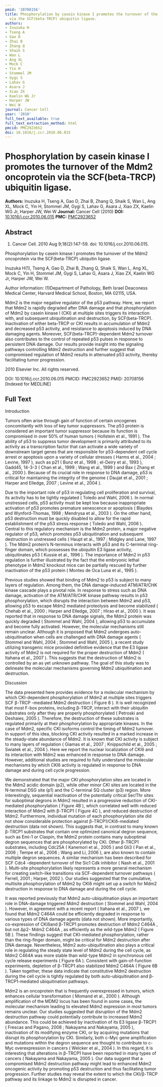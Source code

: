 ```yaml
---
pmid: '20708156'
title: Phosphorylation by casein kinase I promotes the turnover of the Mdm2 oncoprotein
  via the SCF(beta-TRCP) ubiquitin ligase.
authors:
- Inuzuka H
- Tseng A
- Gao D
- Zhai B
- Zhang Q
- Shaik S
- Wan L
- Ang XL
- Mock C
- Yin H
- Stommel JM
- Gygi S
- Lahav G
- Asara J
- Xiao ZX
- Kaelin WG Jr
- Harper JW
- Wei W
journal: Cancer Cell
year: '2010'
full_text_available: true
full_text_extraction_method: html
pmcid: PMC2923652
doi: 10.1016/j.ccr.2010.06.015
---
```


# Phosphorylation by casein kinase I promotes the turnover of the Mdm2 oncoprotein via the SCF(beta-TRCP) ubiquitin ligase.
**Authors:** Inuzuka H, Tseng A, Gao D, Zhai B, Zhang Q, Shaik S, Wan L, Ang XL, Mock C, Yin H, Stommel JM, Gygi S, Lahav G, Asara J, Xiao ZX, Kaelin WG Jr, Harper JW, Wei W
**Journal:** Cancer Cell (2010)
**DOI:** [10.1016/j.ccr.2010.06.015](https://doi.org/10.1016/j.ccr.2010.06.015)
**PMC:** [PMC2923652](https://www.ncbi.nlm.nih.gov/pmc/articles/PMC2923652/)

## Abstract

1. Cancer Cell. 2010 Aug 9;18(2):147-59. doi: 10.1016/j.ccr.2010.06.015.

Phosphorylation by casein kinase I promotes the turnover of the Mdm2 oncoprotein 
via the SCF(beta-TRCP) ubiquitin ligase.

Inuzuka H(1), Tseng A, Gao D, Zhai B, Zhang Q, Shaik S, Wan L, Ang XL, Mock C, 
Yin H, Stommel JM, Gygi S, Lahav G, Asara J, Xiao ZX, Kaelin WG Jr, Harper JW, 
Wei W.

Author information:
(1)Department of Pathology, Beth Israel Deaconess Medical Center, Harvard 
Medical School, Boston, MA 02115, USA.

Mdm2 is the major negative regulator of the p53 pathway. Here, we report that 
Mdm2 is rapidly degraded after DNA damage and that phosphorylation of Mdm2 by 
casein kinase I (CKI) at multiple sites triggers its interaction with, and 
subsequent ubiquitination and destruction, by SCF(beta-TRCP). Inactivation of 
either beta-TRCP or CKI results in accumulation of Mdm2 and decreased p53 
activity, and resistance to apoptosis induced by DNA damaging agents. Moreover, 
SCF(beta-TRCP)-dependent Mdm2 turnover also contributes to the control of 
repeated p53 pulses in response to persistent DNA damage. Our results provide 
insight into the signaling pathways controlling Mdm2 destruction and further 
suggest that compromised regulation of Mdm2 results in attenuated p53 activity, 
thereby facilitating tumor progression.

2010 Elsevier Inc. All rights reserved.

DOI: 10.1016/j.ccr.2010.06.015
PMCID: PMC2923652
PMID: 20708156 [Indexed for MEDLINE]

## Full Text

Introduction

Tumors often arise through gain of function of certain oncogenes concomitantly with loss of key tumor suppressors. The p53 protein is considered an important tumor suppressor because its function is compromised in over 50% of human tumors ( Hollstein et al., 1991 ). The ability of p53 to suppress tumor development is primarily attributed to its activity as a transcription factor that can activate a wide variety of downstream target genes that are responsible for p53-dependent cell cycle arrest or apoptosis upon a variety of cellular stresses ( Harms et al., 2004 ; Levine, 1997 ), such as p21 ( Bunz et al., 1998 ; el-Deiry et al., 1993 ), Gadd45, 14-3-3 ( Chan et al., 1999 ; Wang et al., 1999 ) and Bax ( Zhang et al., 2000 ). Because of its crucial role in response to DNA damage, p53 is critical for maintaining the integrity of the genome ( Daujat et al., 2001 ; Harper and Elledge, 2007 ; Levine et al., 2004 ).

Due to the important role of p53 in regulating cell proliferation and survival, its activity has to be tightly regulated ( Toledo and Wahl, 2006 ). In normal unstressed cells, p53 activity must be kept low because inappropriate activation of p53 promotes premature senescence or apoptosis ( Blaydes and Wynford-Thomas, 1998 ; Mendrysa et al., 2003 ). On the other hand, p53 destruction must be quickly disabled to allow for the rapid establishment of the p53 stress response ( Toledo and Wahl, 2006 ). Central to this regulatory mechanism is the Mdm2 protein, a major negative regulator of p53, which promotes p53 ubiquitination and subsequent destruction in unstressed cells ( Haupt et al., 1997 ; Midgley and Lane, 1997 ). The Mdm2 protein’s N-terminus interacts with p53 and its C-terminal ring-finger domain, which possesses the ubiquitin E3 ligase activity, ubiquitinates p53 ( Kussie et al., 1996 ). The importance of Mdm2 in p53 regulation is further illustrated by the fact that the embryonic lethal phenotype in Mdm2 knockout mice can be partially rescued by further inactivation of the p53 protein ( Montes de Oca Luna et al., 1995 ).

Previous studies showed that binding of Mdm2 to p53 is subject to many layers of regulation. Among them, the DNA damage-induced ATM/ATR/CHK kinase cascade plays a pivotal role. In response to stress such as DNA damage, activation of the ATM/ATR/CHK kinase pathway results in p53 phosphorylation, which disrupts the interaction between Mdm2 and p53, allowing p53 to escape Mdm2 mediated proteolysis and become stabilized ( Chehab et al., 2000 ; Harper and Elledge, 2007 ; Hirao et al., 2000 ). It was reported that in response to DNA damage signals, the Mdm2 protein was quickly degraded ( Stommel and Wahl, 2004 ), allowing p53 to accumulate and become fully activated. However, the molecular mechanisms still remain unclear. Although it is proposed that Mdm2 undergoes auto-ubiquitination when cells are challenged with DNA damage agents ( Stommel and Wahl, 2004 ; Stommel and Wahl, 2005 ), a recent study utilizing transgenic mice provided definitive evidence that the E3 ligase activity of Mdm2 is not required for the proper destruction of Mdm2 ( Itahana et al., 2007 ). This suggests that the destruction of Mdm2 is controlled by an as yet unknown pathway. The goal of this study was to delineate the molecular mechanisms governing Mdm2 ubiquitination and destruction.

Discussion

The data presented here provides evidence for a molecular mechanism by which CKI-dependent phosphorylation of Mdm2 at multiple sites triggers SCF β-TRCP -mediated Mdm2 destruction ( Figure 8 ). It is well recognized that most F-box proteins, including β-TRCP, interact with their ubiquitin substrates only after they are properly phosphorylated ( Petroski and Deshaies, 2005 ). Therefore, the destruction of these substrates is regulated primarily at their phosphorylation by appropriate kinases. In the case of Mdm2, specific CKI isoforms control the timing of Mdm2 turnover. In support of this idea, blocking CKI activity resulted in a marked increase in the steady-state abundance of Mdm2. It is known that CKI activity is subject to many layers of regulation ( Giamas et al., 2007 ; Knippschild et al., 2005 ; Swiatek et al., 2004 ). Here we report the nuclear localization of CKIδ and its interaction with Mdm2 was enhanced in response to DNA damage. However, additional studies are required to fully understand the molecular mechanisms by which CKIδ activity is regulated in response to DNA damage and during cell cycle progression.

We demonstrated that the major CKI phosphorylation sites are located in the Mdm2 acidic domain (p2), while other minor CKI sites are located in the N-terminal DSG site (p1) and the C-terminal SQ cluster (p3) region. More interestingly, sequential inactivation of the potentially critical Ser/Thr sites for suboptimal degrons in Mdm2 resulted in a progressive reduction of CKI-mediated phosphorylation ( Figure 4B ), which correlated well with reduced interaction of Mdm2 with β-TRCP1 ( Figure 4C ), and reduced destruction of Mdm2. Furthermore, individual mutation of each phosphorylation site did not show considerable protection against β-TRCP1/CKIδ-mediated destruction (data not shown). This suggests that, in contrast to many known β-TRCP1 substrates that contain one optimized canonical degron sequence, such as Emi-1 or Claspin, the Mdm2 protein contains many suboptimal degron sequences that are phosphorylated by CKI. Other β-TRCP1 substrates, including Cdc25A ( Kanemori et al., 2005 ) and Gli3 ( Pan et al., 2006 ; Tempe et al., 2006 ; Wang and Li, 2006 ), are also known to contain multiple degron sequences. A similar mechanism has been described for SCF Cdc4 -dependent turnover of the Sic1 Cdk inhibitor ( Nash et al., 2001 ). Multi-site phosphorylation likely represents a more general mechanism for creating switch-like transitions via SCF-dependent turnover pathways ( Ferrell, 2001 ; Harper, 2002 ). Our studies suggested that the cumulative, multisite phosphorylation of Mdm2 by CKIδ might set up a switch for Mdm2 destruction in response to DNA damage and during the cell cycle.

It was reported previously that Mdm2 auto-ubiquitination plays an important role in DNA-damage triggered Mdm2 destruction ( Stommel and Wahl, 2004 ). However, in agreement with a recent report ( Itahana et al., 2007 ), we found that Mdm2 C464A could be efficiently degraded in response to various types of DNA damage agents (data not shown). More importantly, co-expression of CKIδand β-TRCP1 promotes destruction of Mdm2 C464A , but not Δp2- Mdm2 C464A , as efficiently as the wild-type Mdm2 ( Figure 5B ). These findings suggest that CKI-mediated phosphorylation, rather than the ring-finger domain, might be critical for Mdm2 destruction after DNA damage. Nevertheless, Mdm2 auto-ubiquitination also plays a critical role in regulating the steady state level of Mdm2 during the cell cycle, as Mdm2 C464A was more stable than wild-type Mdm2 in synchronous cell cycle release experiments ( Figure 6A ). Consistent with gain-of-function experiments, depletion of β-TRCP1 also stabilized Mdm2 C464A ( Figure 6B ). Taken together, these data indicate that constitutive Mdm2 destruction during the cell cycle is tightly regulated by both auto-ubiquitination and β-TRCP1-mediated ubiquitination pathways.

Mdm2 is an oncoprotein that is frequently overexpressed in tumors, which enhances cellular transformation ( Momand et al., 2000 ). Although amplification of the MDM2 locus has been found in some cases, the molecular mechanism leading to elevated Mdm2 expression in most tumors remains unclear. Our studies suggested that disruption of the Mdm2 destruction pathway could potentially contribute to increased Mdm2 abundance. This could be achieved by inactivation of its E3 ligase β-TRCP1 ( Frescas and Pagano, 2008 ; Nakayama and Nakayama, 2005 ), inactivation of its modifying enzyme CKI, or by acquiring mutations that disrupt its phosphorylation by CKI. Similarly, both c-Myc gene amplification and mutations within the degron sequence are thought to contribute to c-Myc overexpression in cancers ( Welcker et al., 2004 ). In this regard, it is interesting that alterations in β-TRCP1 have been reported in many types of cancers ( Nakayama and Nakayama, 2005 ). Our data suggest that a compromised Mdm2 destruction pathway might lead to enhanced Mdm2 oncogenic activity by promoting p53 destruction and thus facilitating tumor progression. Further studies may reveal the extent to which the CKI/β-TRCP pathway and its linkage to Mdm2 is disrupted in cancer.
